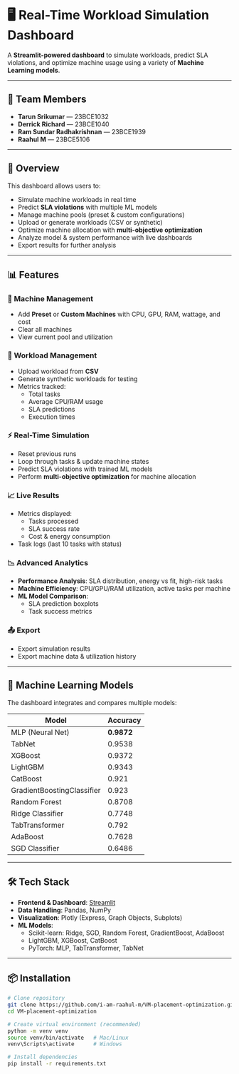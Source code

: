 # 🖥️ Real-Time Workload Simulation Dashboard

A **Streamlit-powered dashboard** to simulate workloads, predict SLA violations, and optimize machine usage using a variety of **Machine Learning models**.

---
## 👥 Team Members

- **Tarun Srikumar** — 23BCE1032  
- **Derrick Richard** — 23BCE1040  
- **Ram Sundar Radhakrishnan** — 23BCE1939  
- **Raahul M** — 23BCE5106

---
## 🚀 Overview

This dashboard allows users to:

- Simulate machine workloads in real time  
- Predict **SLA violations** with multiple ML models  
- Manage machine pools (preset & custom configurations)  
- Upload or generate workloads (CSV or synthetic)  
- Optimize machine allocation with **multi-objective optimization**  
- Analyze model & system performance with live dashboards  
- Export results for further analysis  

---

## 📊 Features

### 🔧 Machine Management
- Add **Preset** or **Custom Machines** with CPU, GPU, RAM, wattage, and cost  
- Clear all machines  
- View current pool and utilization  

### 📂 Workload Management
- Upload workload from **CSV**  
- Generate synthetic workloads for testing  
- Metrics tracked:
  - Total tasks
  - Average CPU/RAM usage
  - SLA predictions
  - Execution times  

### ⚡ Real-Time Simulation
- Reset previous runs  
- Loop through tasks & update machine states  
- Predict SLA violations with trained ML models  
- Perform **multi-objective optimization** for machine allocation  

### 📈 Live Results
- Metrics displayed:
  - Tasks processed
  - SLA success rate
  - Cost & energy consumption
- Task logs (last 10 tasks with status)  

### 📉 Advanced Analytics
- **Performance Analysis**: SLA distribution, energy vs fit, high-risk tasks  
- **Machine Efficiency**: CPU/GPU/RAM utilization, active tasks per machine  
- **ML Model Comparison**:
  - SLA prediction boxplots
  - Task success metrics  

### 📤 Export
- Export simulation results  
- Export machine data & utilization history  

---

## 🤖 Machine Learning Models

The dashboard integrates and compares multiple models:

| Model                          | Accuracy |
|--------------------------------|----------|
| MLP (Neural Net)               | **0.9872** |
| TabNet                         | 0.9538 |
| XGBoost                        | 0.9372 |
| LightGBM                       | 0.9343 |
| CatBoost                       | 0.921 |
| GradientBoostingClassifier     | 0.923 |
| Random Forest                  | 0.8708 |
| Ridge Classifier               | 0.7748 |
| TabTransformer                 | 0.792 |
| AdaBoost                       | 0.7628 |
| SGD Classifier                 | 0.6486 |

---

## 🛠️ Tech Stack

- **Frontend & Dashboard**: [Streamlit](https://streamlit.io/)  
- **Data Handling**: Pandas, NumPy  
- **Visualization**: Plotly (Express, Graph Objects, Subplots)  
- **ML Models**:  
  - Scikit-learn: Ridge, SGD, Random Forest, GradientBoost, AdaBoost  
  - LightGBM, XGBoost, CatBoost  
  - PyTorch: MLP, TabTransformer, TabNet  

---

## 📦 Installation

```bash
# Clone repository
git clone https://github.com/i-am-raahul-m/VM-placement-optimization.git
cd VM-placement-optimization

# Create virtual environment (recommended)
python -m venv venv
source venv/bin/activate   # Mac/Linux
venv\Scripts\activate      # Windows

# Install dependencies
pip install -r requirements.txt

